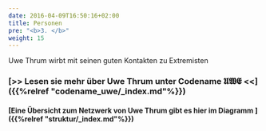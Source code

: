 ```yaml
---
date: 2016-04-09T16:50:16+02:00
title: Personen
pre: "<b>3. </b>"
weight: 15
---
```


Uwe Thrum wirbt mit seinen guten Kontakten zu Extremisten

### [>> Lesen sie mehr über Uwe Thrum unter Codename 𝖀𝖂𝕰 <<]({{%relref "codename_uwe/_index.md"%}})  

#### [Eine Übersicht zum Netzwerk von Uwe Thrum gibt es hier im Diagramm ]({{%relref "struktur/_index.md"%}}) 
